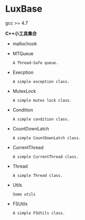 # LuxBase

gcc >= 4.7

**C++小工具集合**

- mallochook

- MTQueue

   `A Thread-Safe queue.`

- Execption

  `A simple exception class.`

- MutexLock

  `A simple mutex lock class.`

- Condition

  `A simple condition class.`

- CountDownLatch

   `A simple CountDownLatch class.`

- CurrentThread

   `A simple CurrentThread class.`

- Thread

   `A simple Thread class.`

- Utils

   `Some utils`

- FSUtils

   `A simple FSUtils class.`
